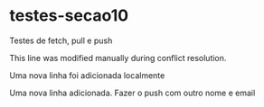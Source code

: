 # testes-secao10
Testes de fetch, pull e push

This line was modified manually during conflict resolution.

Uma nova linha foi adicionada localmente

Uma nova linha adicionada. Fazer o push com outro nome e email
